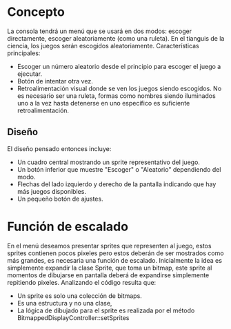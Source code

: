 # Concepto
La consola tendrá un menú que se usará en dos modos: escoger directamente,
escoger aleatoriamente (como una ruleta).
En el tianguis de la ciencia, los juegos serán escogidos aleatoriamente.
Características principales:
- Escoger un número aleatorio desde el principio para escoger el juego a
  ejecutar.
- Botón de intentar otra vez.
- Retroalimentación visual donde se ven los juegos siendo escogidos. No es
  necesario ser una ruleta, formas como nombres siendo iluminados uno a la
  vez hasta detenerse en uno específico es suficiente retroalimentación.

## Diseño
El diseño pensado entonces incluye:
- Un cuadro central mostrando un sprite representativo del juego.
- Un botón inferior que muestre "Escoger" o "Aleatorio" dependiendo del modo.
- Flechas del lado izquierdo y derecho de la pantalla indicando que hay más
  juegos disponibles.
- Un pequeño botón de ajustes.

# Función de escalado
En el menú deseamos presentar sprites que representen al juego, estos sprites
contienen pocos pixeles pero estos deberán de ser mostrados como más grandes,
es necesaria una función de escalado.
Inicialmente la idea es simplemente expandir la clase Sprite, que toma un
bitmap, este sprite al momentos de dibujarse en pantalla deberá de expandirse
simplemente repitiendo pixeles.
Analizando el código resulta que:
- Un sprite es solo una colección de bitmaps.
- Es una estructura y no una clase, 
- La lógica de dibujado para el sprite es realizada por el método
  BitmappedDisplayController::setSprites
